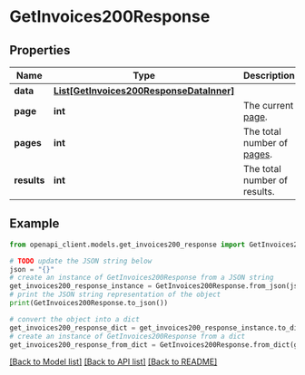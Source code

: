 # GetInvoices200Response


## Properties

Name | Type | Description | Notes
------------ | ------------- | ------------- | -------------
**data** | [**List[GetInvoices200ResponseDataInner]**](GetInvoices200ResponseDataInner.md) |  | [optional] 
**page** | **int** | The current [page](https://techdocs.akamai.com/linode-api/reference/pagination). | [optional] [readonly] 
**pages** | **int** | The total number of [pages](https://techdocs.akamai.com/linode-api/reference/pagination). | [optional] [readonly] 
**results** | **int** | The total number of results. | [optional] [readonly] 

## Example

```python
from openapi_client.models.get_invoices200_response import GetInvoices200Response

# TODO update the JSON string below
json = "{}"
# create an instance of GetInvoices200Response from a JSON string
get_invoices200_response_instance = GetInvoices200Response.from_json(json)
# print the JSON string representation of the object
print(GetInvoices200Response.to_json())

# convert the object into a dict
get_invoices200_response_dict = get_invoices200_response_instance.to_dict()
# create an instance of GetInvoices200Response from a dict
get_invoices200_response_from_dict = GetInvoices200Response.from_dict(get_invoices200_response_dict)
```
[[Back to Model list]](../README.md#documentation-for-models) [[Back to API list]](../README.md#documentation-for-api-endpoints) [[Back to README]](../README.md)


